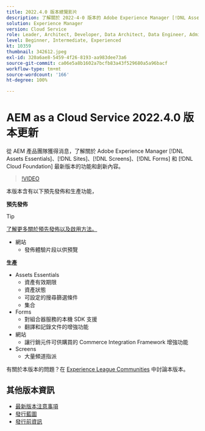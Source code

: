 ```yaml
---
title: 2022.4.0 版本總覽影片
description: 了解關於 2022-4-0 版本的 Adobe Experience Manager [!DNL Assets Essentials], [!DNL Sites], [!DNL Screens], [!DNL Forms] 和 [!DNL Cloud Foundation] 的最新功能和創新內容。
solution: Experience Manager
version: Cloud Service
role: Leader, Architect, Developer, Data Architect, Data Engineer, Admin, User
level: Beginner, Intermediate, Experienced
kt: 10359
thumbnail: 342612.jpeg
exl-id: 320a6ae8-5459-4f26-8193-aa983dee73a6
source-git-commit: ca06e5a8b1602a7bcfb83a43f529680a5a96bacf
workflow-type: tm+mt
source-wordcount: '166'
ht-degree: 100%

---
```


# AEM as a Cloud Service 2022.4.0 版本更新

從 AEM 產品團隊獲得消息，了解關於 Adobe Experience Manager [!DNL Assets Essentials]、[!DNL Sites]、[!DNL Screens]、[!DNL Forms] 和 [!DNL Cloud Foundation] 最新版本的功能和創新內容。

>[!VIDEO](https://video.tv.adobe.com/v/342612/?quality=12&learn=on)

本版本含有以下預先發佈和生產功能，

**預先發佈**

>[!TIP]
>
>[了解更多關於預先發佈以及啟用方法。](https://experienceleague.adobe.com/docs/experience-manager-cloud-service/content/release-notes/prerelease.html)

* 網站
   * 發佈體驗片段以供預覽

**生產**

* Assets Essentials
   * 資產有效期限
   * 資產狀態
   * 可設定的搜尋篩選條件
   * 集合
* Forms
   * 對組合器服務的本機 SDK 支援
   * 翻譯和記錄文件的增強功能
* 網站
   * 讓行銷元件可供購買的 Commerce Integration Framework 增強功能
* Screens
   * 大量頻道指派

有關於本版本的問題？在 [Experience League Communities](https://adobe.ly/3LO0gOo) 中討論本版本。

## 其他版本資訊

* [最新版本注意事項](https://experienceleague.adobe.com/docs/experience-manager-cloud-service/content/release-notes/home.html?lang=zh-Hant)
* [發行藍圖](https://experienceleague.adobe.com/docs/experience-manager-release-information/aem-release-updates/update-releases-roadmap.html?lang=zh-Hant)
* [發行前資訊](https://experienceleague.adobe.com/docs/experience-manager-cloud-service/content/release-notes/prerelease.html?lang=zh-Hant)
